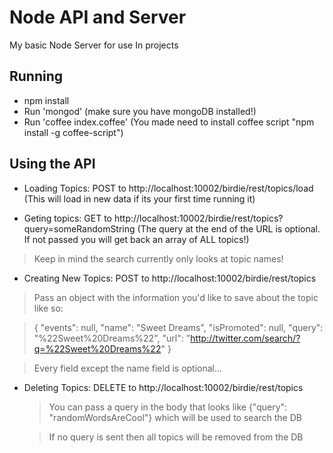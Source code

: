 

# Node API and Server

My basic Node Server for use In projects

## Running

- npm install
- Run 'mongod' (make sure you have mongoDB installed!)
- Run 'coffee index.coffee' (You made need to install coffee script "npm install -g coffee-script")

## Using the API

 - Loading Topics: POST to http://localhost:10002/birdie/rest/topics/load (This will load in new data if its your first time running it)

 - Geting topics: GET to http://localhost:10002/birdie/rest/topics?query=someRandomString (The query at the end of the URL is optional. If not passed you will get back an array of ALL topics!)
  > Keep in mind the search currently only looks at topic names!

 - Creating New Topics: POST to http://localhost:10002/birdie/rest/topics
  > Pass an object with the information you'd like to save about the topic like so:

  > {
      "events": null,
      "name": "Sweet Dreams",
      "isPromoted": null,
      "query": "%22Sweet%20Dreams%22",
      "url": "http://twitter.com/search/?q=%22Sweet%20Dreams%22"
    }

  > Every field except the name field is optional...

- Deleting Topics: DELETE to http://localhost:10002/birdie/rest/topics
  > You can pass a query in the body that looks like {"query": "randomWordsAreCool"} which will be used to search the DB

  > If no query is sent then all topics will be removed from the DB